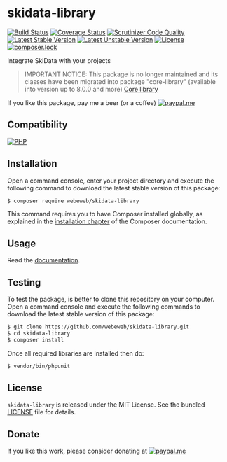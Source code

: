 skidata-library
===============

[![Build Status](https://img.shields.io/github/workflow/status/webeweb/skidata-library/build?style=flat-square)](https://github.com/webeweb/skidata-library/actions)
[![Coverage Status](https://img.shields.io/coveralls/github/webeweb/skidata-library/master.svg?style=flat-square)](https://coveralls.io/github/webeweb/skidata-library?branch=master)
[![Scrutinizer Code Quality](https://img.shields.io/scrutinizer/quality/g/webeweb/skidata-library/master.svg?style=flat-square)](https://scrutinizer-ci.com/g/webeweb/skidata-library/?branch=master)
[![Latest Stable Version](https://img.shields.io/packagist/v/webeweb/skidata-library.svg?style=flat-square)](https://packagist.org/packages/webeweb/skidata-library)
[![Latest Unstable Version](https://img.shields.io/packagist/vpre/webeweb/skidata-library.svg?style=flat-square)](https://packagist.org/packages/webeweb/skidata-library)
[![License](https://img.shields.io/packagist/l/webeweb/skidata-library.svg?style=flat-square)](https://packagist.org/packages/webeweb/skidata-library)
[![composer.lock](https://img.shields.io/badge/.lock-uncommited-important.svg?style=flat-square)](https://packagist.org/packages/webeweb/skidata-library)

Integrate SkiData with your projects

> IMPORTANT NOTICE: This package is no longer maintained and its classes have
> been migrated into package "core-library" (available into version up to 8.0.0
> and more) [Core library](https://github.com/webeweb/core-library/)

If you like this package, pay me a beer (or a coffee)
[![paypal.me](https://img.shields.io/badge/paypal.me-webeweb-0070ba.svg?style=flat-square&logo=paypal)](https://www.paypal.me/webeweb)

## Compatibility

[![PHP](https://img.shields.io/packagist/php-v/webeweb/skidata-library.svg?style=flat-square)](http://php.net)

## Installation

Open a command console, enter your project directory and execute the following
command to download the latest stable version of this package:

```bash
$ composer require webeweb/skidata-library
```

This command requires you to have Composer installed globally, as explained in
the [installation chapter](https://getcomposer.org/doc/00-intro.md) of the
Composer documentation.

## Usage

Read the [documentation](doc/index.md).

## Testing

To test the package, is better to clone this repository on your computer.
Open a command console and execute the following commands to download the latest
stable version of this package:

```bash
$ git clone https://github.com/webeweb/skidata-library.git
$ cd skidata-library
$ composer install
```

Once all required libraries are installed then do:

```bash
$ vendor/bin/phpunit
```

## License

`skidata-library` is released under the MIT License. See the bundled [LICENSE](LICENSE)
file for details.

## Donate

If you like this work, please consider donating at
[![paypal.me](https://img.shields.io/badge/paypal.me-webeweb-0070ba.svg?style=flat-square&logo=paypal)](https://www.paypal.me/webeweb)
